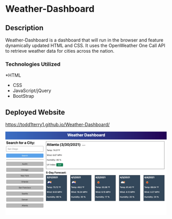 # Weather-Dashboard

## Description 
Weather-Dashboard is a dashboard that will run in the browser and feature dynamically updated HTML and CSS.
It uses the OpenWeather One Call API to retrieve weather data for cities across the nation.

### Technologies Utilized

*HTML
* CSS
* JavaScript/jQuery
* BootStrap

## Deployed Website
https://todd1terry1.github.io/Weather-Dashboard/

![Todd's weather dashboard](assets/images/weatherpic.png)
